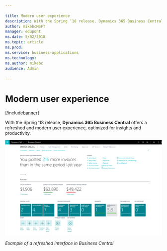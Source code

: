 ```yaml
---

title: Modern user experience
description: With the Spring ’18 release, Dynamics 365 Business Central offers a refreshed and modern user experience, optimized for insights and productivity.
author: mikebcMSFT
manager: edupont
ms.date: 5/02/2018
ms.topic: article
ms.prod: 
ms.service: business-applications
ms.technology: 
ms.author: mikebc
audience: Admin

---
```

#  Modern user experience




[!include[banner](../../../includes/banner.md)]

With the Spring ’18 release, **Dynamics 365 Business Central** offers a refreshed
and modern user experience, optimized for insights and productivity.

![A screenshot showing an example of the refreshed interface in Business Central](media/modern-user-experience-1.png "A screenshot showing an example of the refreshed interface in Business Central")
<!-- SMB_BusinessCentral_ModenaRoleCenter_A.png -->


*Example of a refreshed interface in Business Central*
